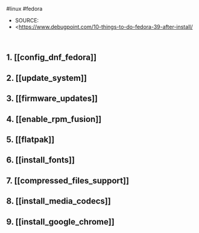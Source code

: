#linux #fedora

* SOURCE:
* <https://www.debugpoint.com/10-things-to-do-fedora-39-after-install/

&nbsp;

## 1. [[config_dnf_fedora]]

## 2. [[update_system]]

## 3. [[firmware_updates]]
## 4. [[enable_rpm_fusion]]

## 5. [[flatpak]]

## 6. [[install_fonts]]
## 7. [[compressed_files_support]]
## 8. [[install_media_codecs]]
## 9. [[install_google_chrome]]